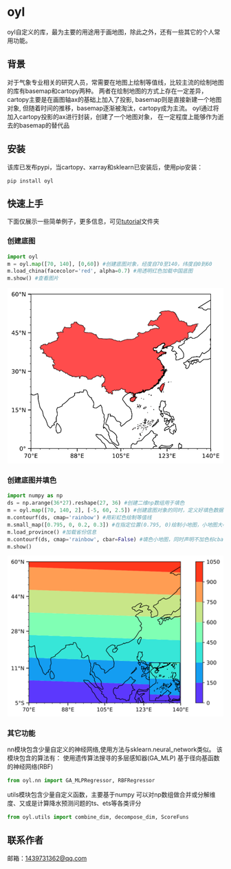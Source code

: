 # oyl
oyl自定义的库，最为主要的用途用于画地图，除此之外，还有一些其它的个人常用功能。

## 背景
对于气象专业相关的研究人员，常需要在地图上绘制等值线，比较主流的绘制地图的库有basemap和cartopy两种。
两者在绘制地图的方式上存在一定差异，
cartopy主要是在画图轴ax的基础上加入了投影,
basemap则是直接新建一个地图对象,
但随着时间的推移，basemap逐渐被淘汰，cartopy成为主流。
oyl通过将加入cartopy投影的ax进行封装，创建了一个地图对象，
在一定程度上能够作为逝去的basemap的替代品

## 安装
该库已发布pypi，当cartopy、xarray和sklearn已安装后，使用pip安装：
```
pip install oyl
```

## 快速上手
下面仅展示一些简单例子，更多信息，可见[tutorial](./tutorial)文件夹

### 创建底图
```python
import oyl
m = oyl.map([70, 140], [0,60]) #创建底图对象，经度自70至140，纬度自0到60
m.load_china(facecolor='red', alpha=0.7) #用透明红色加载中国底图
m.show() #查看图片
```
![](./readme_images/im1.svg)

### 创建底图并填色
```python
import numpy as np
ds = np.arange(36*27).reshape(27, 36) #创建二维np数组用于填色
m = oyl.map([70, 140, 2], [-5, 60, 2.5]) #创建底图对象的同时，定义好填色数据的经纬度间隔
m.contourf(ds, cmap='rainbow') #用彩虹色绘制等值线
m.small_map([0.795, 0, 0.2, 0.3]) #在指定位置(0.795, 0)绘制小地图，小地图大小是(0.2,0.3)
m.load_province() #加载省份信息
m.contourf(ds, cmap='rainbow', cbar=False) #填色小地图，同时声明不加色标cbar=Flase
m.show()
```
![](./readme_images/im2.svg)

### 其它功能
nn模块包含少量自定义的神经网络,使用方法与sklearn.neural_network类似。
该模块包含的算法有：
使用遗传算法搜寻的多层感知器(GA_MLP)
基于径向基函数的神经网络(RBF)
```python
from oyl.nn import GA_MLPRegressor, RBFRegressor
```
utils模块包含少量自定义函数，主要基于numpy
可以对np数组做合并或分解维度、又或是计算降水预测问题的ts、ets等各类评分
```python
from oyl.utils import combine_dim, decompose_dim, ScoreFuns
```

## 联系作者
邮箱：1439731362@qq.com
